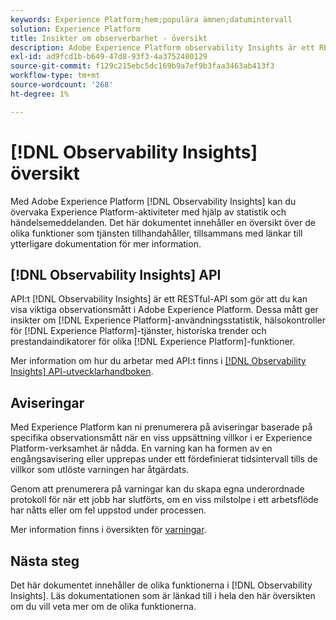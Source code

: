 ```yaml
---
keywords: Experience Platform;hem;populära ämnen;datumintervall
solution: Experience Platform
title: Insikter om observerbarhet - översikt
description: Adobe Experience Platform observability Insights är ett RESTful API som gör att du kan visa viktig information om Experience Platform aktiviteter. Dessa mätvärden ger insikt i Experience Platform användningsstatistik, hälsokontroller av Experience Platform-tjänster, historiska trender och resultatindikatorer för olika Experience Platform-funktioner.
exl-id: ad9fcd1b-b649-47d8-93f3-4a3752480129
source-git-commit: f129c215ebc5dc169b9a7ef9b3faa3463ab413f3
workflow-type: tm+mt
source-wordcount: '268'
ht-degree: 1%

---
```


# [!DNL Observability Insights] översikt

Med Adobe Experience Platform [!DNL Observability Insights] kan du övervaka Experience Platform-aktiviteter med hjälp av statistik och händelsemeddelanden. Det här dokumentet innehåller en översikt över de olika funktioner som tjänsten tillhandahåller, tillsammans med länkar till ytterligare dokumentation för mer information.

## [!DNL Observability Insights] API

API:t [!DNL Observability Insights] är ett RESTful-API som gör att du kan visa viktiga observationsmått i Adobe Experience Platform. Dessa mått ger insikter om [!DNL Experience Platform]-användningsstatistik, hälsokontroller för [!DNL Experience Platform]-tjänster, historiska trender och prestandaindikatorer för olika [!DNL Experience Platform]-funktioner.

Mer information om hur du arbetar med API:t finns i [[!DNL Observability Insights] API-utvecklarhandboken](./api/overview.md).

## Aviseringar

Med Experience Platform kan ni prenumerera på aviseringar baserade på specifika observationsmått när en viss uppsättning villkor i er Experience Platform-verksamhet är nådda. En varning kan ha formen av en engångsavisering eller upprepas under ett fördefinierat tidsintervall tills de villkor som utlöste varningen har åtgärdats.

Genom att prenumerera på varningar kan du skapa egna underordnade protokoll för när ett jobb har slutförts, om en viss milstolpe i ett arbetsflöde har nåtts eller om fel uppstod under processen.

Mer information finns i översikten för [varningar](./alerts/overview.md).

## Nästa steg

Det här dokumentet innehåller de olika funktionerna i [!DNL Observability Insights]. Läs dokumentationen som är länkad till i hela den här översikten om du vill veta mer om de olika funktionerna.
